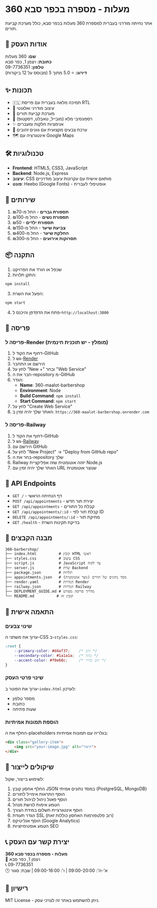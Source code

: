 # 360 מעלות - מספרה בכפר סבא

אתר נחיתה מודרני בעברית למספרת 360 מעלות בכפר סבא, כולל מערכת קביעת תורים.

## 🎯 אודות העסק

**שם:** 360 מעלות  
**כתובת:** ויצמן 1, כפר סבא  
**טלפון:** 09-7736351  
**דירוג:** ⭐ 5.0 מתוך 5 (מבוסס על 12 ביקורות)

## ✨ תכונות

- 🇮🇱 תמיכה מלאה בעברית עם פריסת RTL
- 💇 עיצוב מודרני ואלגנטי
- 📅 מערכת קביעת תורים
- 📱 רספונסיבי מלא (מובייל, טאבלט, דסקטופ)
- ✨ אנימציות חלקות ומעברים
- 🎨 ערכת צבעים מקצועית עם גוונים זהובים
- 🗺️ אינטגרציה עם Google Maps

## 🛠️ טכנולוגיות

- **Frontend**: HTML5, CSS3, JavaScript
- **Backend**: Node.js, Express
- **עיצוב**: CSS מותאם אישית עם עקרונות עיצוב מודרניים
- **פונט**: Heebo (Google Fonts) - אופטימלי לעברית

## 💇 שירותים

1. **תספורת גברים** - החל מ-₪70
2. **תספורת נשים** - החל מ-₪100
3. **תספורת ילדים** - ₪50
4. **צביעת שיער** - החל מ-₪150
5. **החלקת שיער** - החל מ-₪400
6. **תסרוקות אירועים** - החל מ-₪300

## 📦 התקנה

1. שכפל או הורד את הפרויקט
2. התקן תלויות:
```bash
npm install
```

3. הפעל את השרת:
```bash
npm start
```

4. פתח את הדפדפן והיכנס ל-`http://localhost:3000`

## 🚀 פריסה

### פריסה ל-Render (מומלץ - יש תוכנית חינמית)

1. דחוף את הקוד ל-GitHub
2. גש ל-[Render](https://render.com)
3. הירשם או התחבר
4. לחץ על "New +" ובחר "Web Service"
5. חבר את ה-repository מ-GitHub
6. הגדר:
   - **Name**: 360-maalot-barbershop
   - **Environment**: Node
   - **Build Command**: `npm install`
   - **Start Command**: `npm start`
7. לחץ על "Create Web Service"
8. האתר שלך יהיה זמין ב: `https://360-maalot-barbershop.onrender.com`

### פריסה ל-Railway

1. דחוף את הקוד ל-GitHub
2. גש ל-[Railway](https://railway.app)
3. הירשם עם GitHub
4. לחץ על "New Project" → "Deploy from GitHub repo"
5. בחר את ה-repository שלך
6. Railway יזהה אוטומטית שזה אפליקציית Node.js
7. האתר שלך יהיה זמין עם URL שנוצר אוטומטית

## 📡 API Endpoints

- `GET /` - דף הנחיתה הראשי
- `POST /api/appointments` - יצירת תור חדש
- `GET /api/appointments` - קבלת כל התורים
- `GET /api/appointments/:id` - קבלת תור לפי ID
- `DELETE /api/appointments/:id` - מחיקת תור
- `GET /health` - בדיקת תקינות השרת

## 📁 מבנה הקבצים

```
360-barbershop/
├── index.html          # קובץ HTML ראשי
├── styles.css          # עיצוב CSS
├── script.js           # JavaScript צד לקוח
├── server.js           # שרת Backend
├── package.json        # תלויות
├── appointments.json   # מסד נתונים של תורים (נוצר אוטומטית)
├── render.yaml         # הגדרות Render
├── railway.json        # הגדרות Railway
├── DEPLOYMENT_GUIDE.md # מדריך פריסה מפורט
└── README.md          # קובץ זה
```

## 🎨 התאמה אישית

### שינוי צבעים
ערוך את משתני ה-CSS ב-`styles.css`:
```css
:root {
    --primary-color: #d4af37;    /* זהב */
    --secondary-color: #1a1a1a;  /* כהה */
    --accent-color: #f0e68c;     /* זהב בהיר */
}
```

### שינוי פרטי העסק
ערוך את הפוטר ב-`index.html` לעדכון:
- מספר טלפון
- כתובת
- שעות פתיחה

### הוספת תמונות אמיתיות
החלף את ה-placeholders בגלריה עם תמונות אמיתיות:
```html
<div class="gallery-item">
    <img src="your-image.jpg" alt="תיאור">
</div>
```

## 🔧 שיקולים לייצור

לשימוש בייצור, שקול:
1. החלף אחסון קובץ JSON במסד נתונים אמיתי (PostgreSQL, MongoDB)
2. הוסף התראות אימייל לתורים
3. הוסף פאנל ניהול לניהול תורים
4. הטמע אימות לגישת מנהל
5. הוסף אינטגרציית תשלום במידת הצורך
6. הגדר תעודת SSL (רוב פלטפורמות האחסון כוללות זאת)
7. הוסף אנליטיקס (Google Analytics)
8. הטמע אופטימיזציות SEO

## 📞 יצירת קשר עם העסק

**360 מעלות - מספרה בכפר סבא**  
📍 ויצמן 1, כפר סבא  
📞 09-7736351  
🕒 א'-ה': 09:00-20:00 | ו': 09:00-16:00 | שבת: סגור

## 📄 רישיון

MIT License - ניתן להשתמש באתר זה לצרכי עסק.


